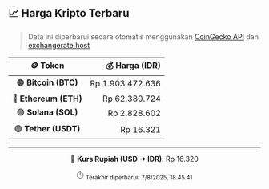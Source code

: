 

<!-- HARGA_KRIPTO -->
## 📈 Harga Kripto Terbaru

> Data ini diperbarui secara otomatis menggunakan [CoinGecko API](https://www.coingecko.com/) dan [exchangerate.host](https://exchangerate.host/)

<div align="center">

| 🪙 Token | 💰 Harga (IDR) |
|:------:|---------------:|
| 🟠 **Bitcoin (BTC)**   | Rp 1.903.472.636 |
| 🔵 **Ethereum (ETH)**  | Rp 62.380.724 |
| 🟣 **Solana (SOL)**    | Rp 2.828.602 |
| 🟢 **Tether (USDT)**   | Rp 16.321 |

---

💱 **Kurs Rupiah (USD → IDR)**: Rp 16.320

🕒 <sub>Terakhir diperbarui: 7/8/2025, 18.45.41</sub>

</div>
<!-- /HARGA_KRIPTO -->